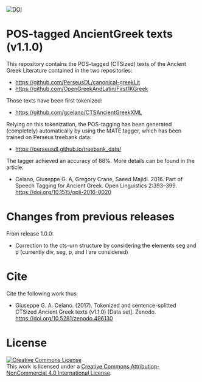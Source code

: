 [![DOI](https://zenodo.org/badge/DOI/10.5281/zenodo.496130.svg)](https://doi.org/10.5281/zenodo.496130)
# POS-tagged AncientGreek texts (v1.1.0)

This repository contains the POS-tagged (CTSized) texts of the Ancient Greek Literature contained in the two repositories:

* https://github.com/PerseusDL/canonical-greekLit
* https://github.com/OpenGreekAndLatin/First1KGreek

Those texts have been first tokenized:

* https://github.com/gcelano/CTSAncientGreekXML

Relying on this tokenization, the POS-tagging has been generated (completely) automatically by using the MATE tagger, which has been trained on Perseus treebank data:

* https://perseusdl.github.io/treebank_data/

The tagger achieved an accuracy of 88%. More details can be found in the article:

* Celano, Giuseppe G. A, Gregory Crane, Saeed Majidi. 2016. Part of Speech Tagging for Ancient Greek. Open Linguistics 2:393–399. https://doi.org/10.1515/opli-2016-0020

# Changes from previous releases
From release 1.0.0:
* Correction to the cts-urn structure by considering the elements seg and p (currently div, seg, p, and l are considered)

# Cite
Cite the following work thus:

* Giuseppe G. A. Celano. (2017). Tokenized and sentence-splitted CTSized Ancient Greek texts (v1.1.0) [Data set]. Zenodo. https://doi.org/10.5281/zenodo.496130

# License
<a rel="license" href="http://creativecommons.org/licenses/by-nc/4.0/"><img alt="Creative Commons License" style="border-width:0" src="https://i.creativecommons.org/l/by-nc/4.0/88x31.png" /></a><br />This work is licensed under a <a rel="license" href="http://creativecommons.org/licenses/by-nc/4.0/">Creative Commons Attribution-NonCommercial 4.0 International License</a>.
